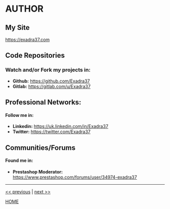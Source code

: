 # AUTHOR

## My Site

https://exadra37.com

## Code Repositories

### Watch and/or Fork my projects in:

* **Github:** https://github.com/Exadra37
* **Gitlab:** https://gitlab.com/u/Exadra37

## Professional Networks:

#### Follow me in:

* **Linkedin:** https://uk.linkedin.com/in/Exadra37
* **Twitter:**  https://twitter.com/Exadra37

## Communities/Forums

#### Found me in:

* **Prestashop Moderator:** https://www.prestashop.com/forums/user/34974-exadra37


---

[<< previous](https://gitlab.com/exadra37-docker-images/php7/composer/blob/master/docs/how-to/uninstall.md) | [next >>](CONTRIBUTORS.md)

[HOME](https://gitlab.com/exadra37-docker-images/php7/composer/blob/master/README.md)
